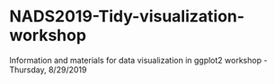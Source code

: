 # NADS2019-Tidy-visualization-workshop
Information and materials for data visualization in ggplot2 workshop - Thursday, 8/29/2019
